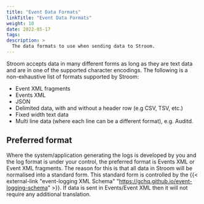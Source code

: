```yaml
---
title: "Event Data Formats"
linkTitle: "Event Data Formats"
weight: 10
date: 2022-05-17
tags: 
description: >
  The data formats to use when sending data to Stroom.
---
```


Stroom accepts data in many different forms as long as they are text data and are in one of the supported character encodings.
The following is a non-exhaustive list of formats supported by Stroom:

* Event XML fragments
* Events XML
* JSON
* Delimited data, with and without a header row (e.g CSV, TSV, etc.)
* Fixed width text data
* Multi line data (where each line can be a different format), e.g. Auditd.


## Preferred format

Where the system/application generating the logs is developed by you and the log format is under your control, the preferred format is Events XML or Event XML fragments.
The reason for this is that all data in Stroom will be normalised into a standard form.
This standard form is controlled by the {{< external-link "event-logging XML Schema" "https://gchq.github.io/event-logging-schema" >}}.
If data is sent in Events/Event XML then it will not require any additional translation.
